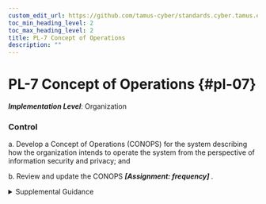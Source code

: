 ```yaml
---
custom_edit_url: https://github.com/tamus-cyber/standards.cyber.tamus.edu/tree/main/static/content/tamus.edu/TAMUS_profile.xml
toc_min_heading_level: 2
toc_max_heading_level: 2
title: PL-7 Concept of Operations
description: ""
---
```


# PL-7 Concept of Operations {#pl-07}

_**Implementation Level**_: Organization

### Control

a. Develop a Concept of Operations (CONOPS) for the system describing how the organization intends to operate the system from the perspective of information security and privacy; and

b. Review and update the CONOPS <strong> <em>[Assignment: frequency]</em> </strong>.

<details>
  <summary>Supplemental Guidance</summary>

The CONOPS may be included in the security or privacy plans for the system or in other system development life cycle documents. The CONOPS is a living document that requires updating throughout the system development life cycle. For example, during system design reviews, the concept of operations is checked to ensure that it remains consistent with the design for controls, the system architecture, and the operational procedures. Changes to the CONOPS are reflected in ongoing updates to the security and privacy plans, security and privacy architectures, and other organizational documents, such as procurement specifications, system development life cycle documents, and systems engineering documents.

</details>

